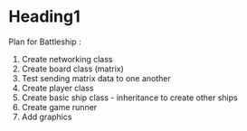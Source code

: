 # Heading1
Plan for Battleship :

1. Create networking class
2. Create board class (matrix)
3. Test sending matrix data to one another
4. Create player class
5. Create basic ship class - inheritance to create other ships
6. Create game runner
7. Add graphics
